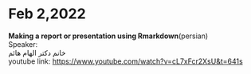 # Feb 2,2022
**Making a report or presentation using Rmarkdown**(persian)<br/>
Speaker: <br/>خانم دکتر الهام هائم
<br/>
youtube link: https://www.youtube.com/watch?v=cL7xFcr2XsU&t=641s
